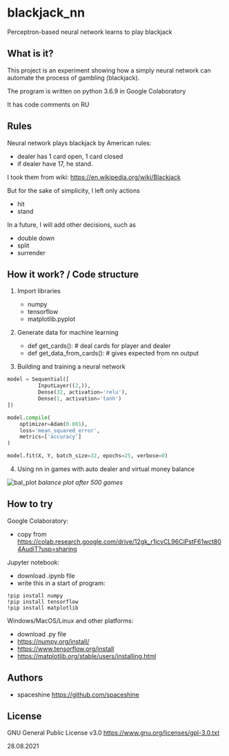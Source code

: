 # blackjack_nn
Perceptron-based neural network learns to play blackjack


What is it?
-----------

This project is an experiment showing how a simplу neural network 
can automate the process of gambling (blackjack).

The program is written on python 3.6.9 in Google Colaboratory

It has code comments on RU

Rules
-----

Neural network plays blackjack by American rules:
   - dealer has 1 card open, 1 card closed
   - if dealer have 17, he stand.

I took them from wiki: https://en.wikipedia.org/wiki/Blackjack

But for the sake of simplicity, I left only actions
   - hit
   - stand

In a future, I will add other decisions, such as
   - double down
   - split
   - surrender


How it work? / Code structure
-----------------------------

1. Import libraries
   - numpy
   - tensorflow
   - matplotlib.pyplot
 
2. Generate data for machine learning 
   - def get_cards(): # deal cards for player and dealer
   - def get_data_from_cards(): # gives expected from nn output 

3. Building and training a neural network
~~~ python
model = Sequential([
          InputLayer((2,)),
          Dense(32, activation='relu'),
          Dense(1, activation='tanh')
])
~~~
~~~ python
model.compile(
    optimizer=Adam(0.001),
    loss='mean_squared_error',
    metrics=['accuracy']
)
~~~
~~~ python
model.fit(X, Y, batch_size=32, epochs=25, verbose=0)
~~~
4. Using nn in games with auto dealer and virtual money balance

![bal_plot](https://user-images.githubusercontent.com/80642434/131209304-e8282280-80e2-4ba1-90e2-616bc2696f9c.png)
*balance plot after 500 games*

How to try
----------

Google Colaboratory:
   - copy from 
   https://colab.research.google.com/drive/12gk_r1jcvCL96CiPstF61wct804AudiT?usp=sharing

Jupyter notebook:
   - download .ipynb file
   - write this in a start of program:
~~~
!pip install numpy
!pip install tensorflow
!pip install matplotlib
~~~

Windows/MacOS/Linux and other platforms:
   - download .py file
   - https://numpy.org/install/
   - https://www.tensorflow.org/install
   - https://matplotlib.org/stable/users/installing.html


Authors
-------

- spaceshine
https://github.com/spaceshine

License
-------

GNU General Public License v3.0
https://www.gnu.org/licenses/gpl-3.0.txt

28.08.2021
